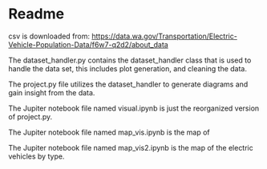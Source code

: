 # Readme
csv is downloaded from: 
https://data.wa.gov/Transportation/Electric-Vehicle-Population-Data/f6w7-q2d2/about_data

The dataset_handler.py contains the dataset_handler class that is used to handle the data set, this includes plot generation, and cleaning the data.

The project.py file utilizes the dataset_handler to generate diagrams and gain insight from the data.

The Jupiter notebook file named visual.ipynb is just the reorganized version of project.py.

The Jupiter notebook file named map_vis.ipynb is the map of

The Jupiter notebook file named map_vis2.ipynb is the map of the electric vehicles by type.
